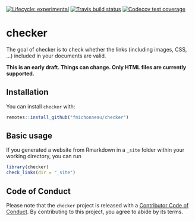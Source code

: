 
[![Lifecycle:
experimental](https://img.shields.io/badge/lifecycle-experimental-orange.svg)](https://www.tidyverse.org/lifecycle/#experimental)
[![Travis build
status](https://travis-ci.org/fmichonneau/checker.svg?branch=master)](https://travis-ci.org/fmichonneau/checker)
[![Codecov test
coverage](https://codecov.io/gh/fmichonneau/checker/branch/master/graph/badge.svg)](https://codecov.io/gh/fmichonneau/checker?branch=master)

<!-- README.md is generated from README.Rmd. Please edit that file -->

# checker

The goal of checker is to check whether the links (including images,
CSS, …) included in your documents are valid.

**This is an early draft. Things can change. Only HTML files are
currently supported.**

## Installation

You can install `checker` with:

``` r
remotes::install_github("fmichonneau/checker")
```

## Basic usage

If you generated a website from Rmarkdown in a `_site` folder within
your working directory, you can run

``` r
library(checker)
check_links(dir = "_site")
```

## Code of Conduct

Please note that the `checker` project is released with a [Contributor
Code of Conduct](CODE_OF_CONDUCT.md). By contributing to this project,
you agree to abide by its terms.
